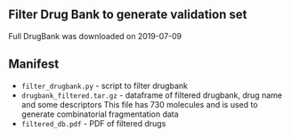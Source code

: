 ## Filter Drug Bank to generate validation set

Full DrugBank was downloaded on 2019-07-09

## Manifest
* `filter_drugbank.py` - script to filter drugbank
* `drugbank_filtered.tar.gz` - dataframe of filtered drugbank, drug name and some descriptors
    This file has 730 molecules and is used to generate combinatorial fragmentation data
* `filtered_db.pdf` - PDF of filtered drugs